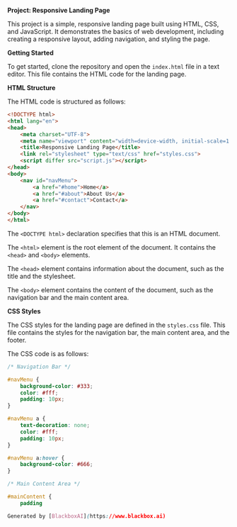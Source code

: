  **Project: Responsive Landing Page**

This project is a simple, responsive landing page built using HTML, CSS, and JavaScript. It demonstrates the basics of web development, including creating a responsive layout, adding navigation, and styling the page.

**Getting Started**

To get started, clone the repository and open the `index.html` file in a text editor. This file contains the HTML code for the landing page.

**HTML Structure**

The HTML code is structured as follows:

```html
<!DOCTYPE html>
<html lang="en">
<head>
    <meta charset="UTF-8">
    <meta name="viewport" content="width=device-width, initial-scale=1.0">
    <title>Responsive Landing Page</title>
    <link rel="stylesheet" type="text/css" href="styles.css">
    <script differ src="script.js"></script>
</head>
<body>
    <nav id="navMenu">
        <a href="#home">Home</a>
        <a href="#about">About Us</a>
        <a href="#contact">Contact</a>
    </nav>
</body>
</html>
```

The `<DOCTYPE html>` declaration specifies that this is an HTML document.

The `<html>` element is the root element of the document. It contains the `<head>` and `<body>` elements.

The `<head>` element contains information about the document, such as the title and the stylesheet.

The `<body>` element contains the content of the document, such as the navigation bar and the main content area.

**CSS Styles**

The CSS styles for the landing page are defined in the `styles.css` file. This file contains the styles for the navigation bar, the main content area, and the footer.

The CSS code is as follows:

```css
/* Navigation Bar */

#navMenu {
    background-color: #333;
    color: #fff;
    padding: 10px;
}

#navMenu a {
    text-decoration: none;
    color: #fff;
    padding: 10px;
}

#navMenu a:hover {
    background-color: #666;
}

/* Main Content Area */

#mainContent {
    padding

Generated by [BlackboxAI](https://www.blackbox.ai)